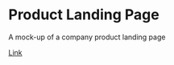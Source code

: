 # Product Landing Page

A mock-up of a company product landing page

<a href="https://bstefansen.github.io/ProductLandingPage/" target="_blank">Link</a>
